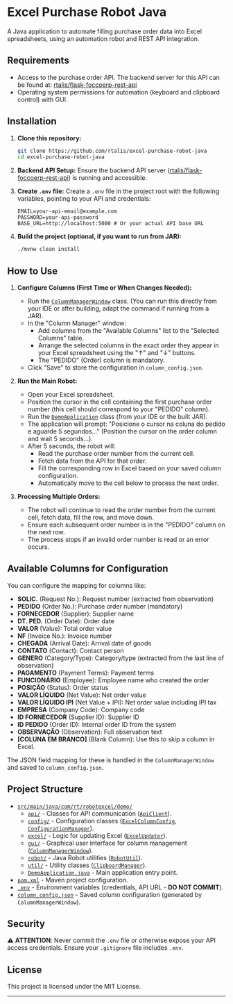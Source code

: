 # Excel Purchase Robot Java

A Java application to automate filling purchase order data into Excel spreadsheets, using an automation robot and REST API integration.



## Requirements

- Access to the purchase order API. The backend server for this API can be found at: [rtalis/flask-foccoerp-rest-api](https://github.com/rtalis/flask-foccoerp-rest-api)
- Operating system permissions for automation (keyboard and clipboard control) with GUI.

## Installation

1.  **Clone this repository:**
    ```bash
    git clone https://github.com/rtalis/excel-purchase-robot-java
    cd excel-purchase-robot-java
    ```

2.  **Backend API Setup:**
    Ensure the backend API server ([rtalis/flask-foccoerp-rest-api](https://github.com/rtalis/flask-foccoerp-rest-api)) is running and accessible.

3.  **Create `.env` file:**
    Create a `.env` file in the project root with the following variables, pointing to your API and credentials:
    ```env
    EMAIL=your-api-email@example.com
    PASSWORD=your-api-password
    BASE_URL=http://localhost:5000 # Or your actual API base URL
    ```

4.  **Build the project (optional, if you want to run from JAR):**
    ```bash
    ./mvnw clean install
    ```

## How to Use

1.  **Configure Columns (First Time or When Changes Needed):**
    - Run the [`ColumnManagerWindow`](src/main/java/com/rt/robotexcel/demo/gui/ColumnManagerWindow.java) class.
      (You can run this directly from your IDE or after building, adapt the command if running from a JAR).
    - In the "Column Manager" window:
        - Add columns from the "Available Columns" list to the "Selected Columns" table.
        - Arrange the selected columns in the exact order they appear in your Excel spreadsheet using the "↑" and "↓" buttons.
        - The "PEDIDO" (Order) column is mandatory.
    - Click "Save" to store the configuration in `column_config.json`.

2.  **Run the Main Robot:**
    - Open your Excel spreadsheet.
    - Position the cursor in the cell containing the first purchase order number (this cell should correspond to your "PEDIDO" column).
    - Run the [`DemoApplication`](src/main/java/com/rt/robotexcel/demo/DemoApplication.java) class (from your IDE or the built JAR).
    - The application will prompt: "Posicione o cursor na coluna do pedido e aguarde 5 segundos..." (Position the cursor on the order column and wait 5 seconds...).
    - After 5 seconds, the robot will:
        - Read the purchase order number from the current cell.
        - Fetch data from the API for that order.
        - Fill the corresponding row in Excel based on your saved column configuration.
        - Automatically move to the cell below to process the next order.

3.  **Processing Multiple Orders:**
    - The robot will continue to read the order number from the current cell, fetch data, fill the row, and move down.
    - Ensure each subsequent order number is in the "PEDIDO" column on the next row.
    - The process stops if an invalid order number is read or an error occurs.

## Available Columns for Configuration

You can configure the mapping for columns like:

-   **SOLIC.** (Request No.): Request number (extracted from observation)
-   **PEDIDO** (Order No.): Purchase order number (mandatory)
-   **FORNECEDOR** (Supplier): Supplier name
-   **DT. PED.** (Order Date): Order date
-   **VALOR** (Value): Total order value
-   **NF** (Invoice No.): Invoice number
-   **CHEGADA** (Arrival Date): Arrival date of goods
-   **CONTATO** (Contact): Contact person
-   **GENERO** (Category/Type): Category/type (extracted from the last line of observation)
-   **PAGAMENTO** (Payment Terms): Payment terms
-   **FUNCIONÁRIO** (Employee): Employee name who created the order
-   **POSIÇÃO** (Status): Order status
-   **VALOR LÍQUIDO** (Net Value): Net order value
-   **VALOR LÍQUIDO IPI** (Net Value + IPI): Net order value including IPI tax
-   **EMPRESA** (Company Code): Company code
-   **ID FORNECEDOR** (Supplier ID): Supplier ID
-   **ID PEDIDO** (Order ID): Internal order ID from the system
-   **OBSERVAÇÃO** (Observation): Full observation text
-   **[COLUNA EM BRANCO]** (Blank Column): Use this to skip a column in Excel.

The JSON field mapping for these is handled in the `ColumnManagerWindow` and saved to `column_config.json`.

## Project Structure

-   [`src/main/java/com/rt/robotexcel/demo/`](src/main/java/com/rt/robotexcel/demo/)
    -   [`api/`](src/main/java/com/rt/robotexcel/demo/api/) - Classes for API communication ([`ApiClient`](src/main/java/com/rt/robotexcel/demo/api/ApiClient.java)).
    -   [`config/`](src/main/java/com/rt/robotexcel/demo/config/) - Configuration classes ([`ExcelColumnConfig`](src/main/java/com/rt/robotexcel/demo/config/ExcelColumnConfig.java), [`ConfigurationManager`](src/main/java/com/rt/robotexcel/demo/config/ConfigurationManager.java)).
    -   [`excel/`](src/main/java/com/rt/robotexcel/demo/excel/) - Logic for updating Excel ([`ExcelUpdater`](src/main/java/com/rt/robotexcel/demo/excel/ExcelUpdater.java)).
    -   [`gui/`](src/main/java/com/rt/robotexcel/demo/gui/) - Graphical user interface for column management ([`ColumnManagerWindow`](src/main/java/com/rt/robotexcel/demo/gui/ColumnManagerWindow.java)).
    -   [`robot/`](src/main/java/com/rt/robotexcel/demo/robot/) - Java Robot utilities ([`RobotUtil`](src/main/java/com/rt/robotexcel/demo/robot/RobotUtil.java)).
    -   [`util/`](src/main/java/com/rt/robotexcel/demo/util/) - Utility classes ([`ClipboardManager`](src/main/java/com/rt/robotexcel/demo/util/ClipboardManager.java)).
    -   [`DemoApplication.java`](src/main/java/com/rt/robotexcel/demo/DemoApplication.java) - Main application entry point.
-   [`pom.xml`](pom.xml) - Maven project configuration.
-   [`.env`](.env) - Environment variables (credentials, API URL - **DO NOT COMMIT**).
-   [`column_config.json`](column_config.json) - Saved column configuration (generated by `ColumnManagerWindow`).

## Security

⚠️ **ATTENTION**: Never commit the `.env` file or otherwise expose your API access credentials. Ensure your `.gitignore` file includes `.env`.

## License

This project is licensed under the MIT License.

---